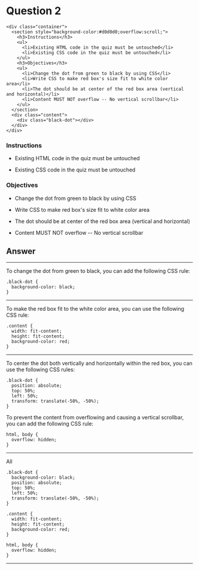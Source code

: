 # Question 2


```html,
<div class="container">
  <section style="background-color:#d0d0d0;overflow:scroll;">
    <h3>Instructions</h3>
    <ul>
      <li>Existing HTML code in the quiz must be untouched</li>
      <li>Existing CSS code in the quiz must be untouched</li>
    </ul>
    <h3>Objectives</h3>
    <ul>
      <li>Change the dot from green to black by using CSS</li>
      <li>Write CSS to make red box's size fit to white color area</li>
      <li>The dot should be at center of the red box area (vertical and horizontal)</li>
      <li>Content MUST NOT overflow -- No vertical scrollbar</li>
    </ul>
  </section>
  <div class="content">
    <div class="black-dot"></div>
  </div>
</div>
```
### Instructions

- Existing HTML code in the quiz must be untouched

- Existing CSS code in the quiz must be untouched

### Objectives

- Change the dot from green to black by using CSS

- Write CSS to make red box's size fit to white color area

- The dot should be at center of the red box area (vertical and horizontal)
- Content MUST NOT overflow -- No vertical scrollbar

## Answer 
---
To change the dot from green to black, you can add the following CSS rule:
```css,
.black-dot {
  background-color: black;
}
```
---

To make the red box fit to the white color area, you can use the following CSS rule:
```css,
.content {
  width: fit-content;
  height: fit-content;
  background-color: red;
}
```
---

To center the dot both vertically and horizontally within the red box, you can use the following CSS rules:
```css,
.black-dot {
  position: absolute;
  top: 50%;
  left: 50%;
  transform: translate(-50%, -50%);
}
```

To prevent the content from overflowing and causing a vertical scrollbar, you can add the following CSS rule:
```css,
html, body {
  overflow: hidden;
}
```
---

All
```css,
.black-dot {
  background-color: black;
  position: absolute;
  top: 50%;
  left: 50%;
  transform: translate(-50%, -50%);
}

.content {
  width: fit-content;
  height: fit-content;
  background-color: red;
}

html, body {
  overflow: hidden;
}
```
---


